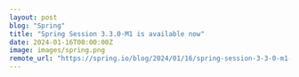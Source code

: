 ```yaml
---
layout: post
blog: "Spring"
title: "Spring Session 3.3.0-M1 is available now"
date: 2024-01-16T00:00:00Z
image: images/spring.png
remote_url: "https://spring.io/blog/2024/01/16/spring-session-3-3-0-m1-is-available-now"
---
```

